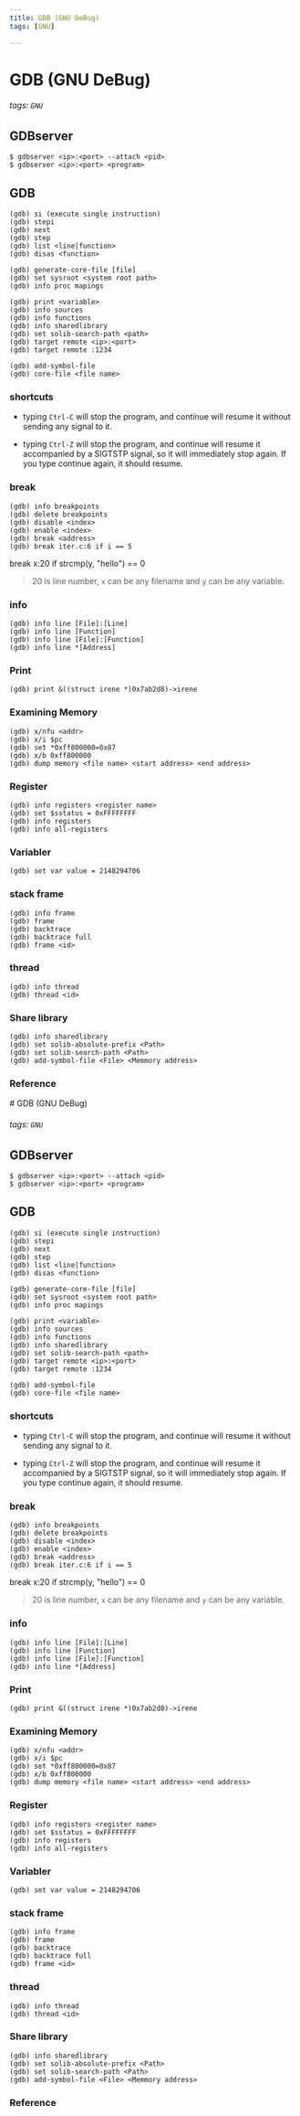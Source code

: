 ```yaml
---
title: GDB (GNU DeBug)
tags: [GNU]

---
```


# GDB (GNU DeBug)
###### tags: `GNU`


## GDBserver
```
$ gdbserver <ip>:<port> --attach <pid>
$ gdbserver <ip>:<port> <program>
```

## GDB
```
(gdb) si (execute single instruction)
(gdb) stepi
(gdb) next
(gdb) step
(gdb) list <line|function>
(gdb) disas <function>

(gdb) generate-core-file [file]
(gdb) set sysroot <system root path>
(gdb) info proc mapings

(gdb) print <variable>
(gdb) info sources
(gdb) info functions
(gdb) info sharedlibrary
(gdb) set solib-search-path <path>
(gdb) target remote <ip>:<port>
(gdb) target remote :1234

(gdb) add-symbol-file
(gdb) core-file <file name>
```

### shortcuts
* typing `Ctrl-C` will stop the program, and continue will resume it without sending any signal to it.

* typing `Ctrl-Z` will stop the program, and continue will resume it accompanied by a SIGTSTP signal, so it will immediately stop again. If you type continue again, it should resume.

    
### break
```
(gdb) info breakpoints
(gdb) delete breakpoints
(gdb) disable <index>
(gdb) enable <index>
(gdb) break <address>
(gdb) break iter.c:6 if i == 5
```

break x:20 if strcmp(y, "hello") == 0
> 20 is line number, `x` can be any filename and `y` can be any variable.

### info
```
(gdb) info line [File]:[Line]
(gdb) info line [Function]
(gdb) info line [File]:[Function]
(gdb) info line *[Address]
```

### Print
```
(gdb) print &((struct irene *)0x7ab2d8)->irene
```

### Examining Memory
```
(gdb) x/nfu <addr>
(gdb) x/i $pc
(gdb) set *0xff800000=0x87
(gdb) x/b 0xff800000
(gdb) dump memory <file name> <start address> <end address>
```

### Register
```
(gdb) info registers <register name>
(gdb) set $sstatus = 0xFFFFFFFF
(gdb) info registers
(gdb) info all-registers
```

### Variabler
```
(gdb) set var value = 2148294706
```

### stack frame
```
(gdb) info frame
(gdb) frame
(gdb) backtrace
(gdb) backtrace full
(gdb) frame <id>
```

### thread
```
(gdb) info thread
(gdb) thread <id>
```

### Share library
```
(gdb) info sharedlibrary
(gdb) set solib-absolute-prefix <Path>
(gdb) set solib-search-path <Path>
(gdb) add-symbol-file <File> <Memmory address>
```

### Reference
<style>
.green {
  color: #7FFF00;
}
</style># GDB (GNU DeBug)
###### tags: `GNU`


## GDBserver
```
$ gdbserver <ip>:<port> --attach <pid>
$ gdbserver <ip>:<port> <program>
```

## GDB
```
(gdb) si (execute single instruction)
(gdb) stepi
(gdb) next
(gdb) step
(gdb) list <line|function>
(gdb) disas <function>

(gdb) generate-core-file [file]
(gdb) set sysroot <system root path>
(gdb) info proc mapings

(gdb) print <variable>
(gdb) info sources
(gdb) info functions
(gdb) info sharedlibrary
(gdb) set solib-search-path <path>
(gdb) target remote <ip>:<port>
(gdb) target remote :1234

(gdb) add-symbol-file
(gdb) core-file <file name>
```

### shortcuts
* typing `Ctrl-C` will stop the program, and continue will resume it without sending any signal to it.

* typing `Ctrl-Z` will stop the program, and continue will resume it accompanied by a SIGTSTP signal, so it will immediately stop again. If you type continue again, it should resume.

    
### break
```
(gdb) info breakpoints
(gdb) delete breakpoints
(gdb) disable <index>
(gdb) enable <index>
(gdb) break <address>
(gdb) break iter.c:6 if i == 5
```

break x:20 if strcmp(y, "hello") == 0
> 20 is line number, `x` can be any filename and `y` can be any variable.

### info
```
(gdb) info line [File]:[Line]
(gdb) info line [Function]
(gdb) info line [File]:[Function]
(gdb) info line *[Address]
```

### Print
```
(gdb) print &((struct irene *)0x7ab2d8)->irene
```

### Examining Memory
```
(gdb) x/nfu <addr>
(gdb) x/i $pc
(gdb) set *0xff800000=0x87
(gdb) x/b 0xff800000
(gdb) dump memory <file name> <start address> <end address>
```

### Register
```
(gdb) info registers <register name>
(gdb) set $sstatus = 0xFFFFFFFF
(gdb) info registers
(gdb) info all-registers
```

### Variabler
```
(gdb) set var value = 2148294706
```

### stack frame
```
(gdb) info frame
(gdb) frame
(gdb) backtrace
(gdb) backtrace full
(gdb) frame <id>
```

### thread
```
(gdb) info thread
(gdb) thread <id>
```

### Share library
```
(gdb) info sharedlibrary
(gdb) set solib-absolute-prefix <Path>
(gdb) set solib-search-path <Path>
(gdb) add-symbol-file <File> <Memmory address>
```

### Reference
<style>
.green {
  color: #7FFF00;
}
</style>